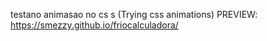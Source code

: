 testano animasao no cs s
(Trying css animations) 
PREVIEW: https://smezzy.github.io/friocalculadora/
